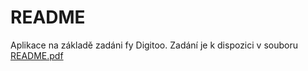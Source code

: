 # README

Aplikace na základě zadáni fy Digitoo. Zadání je k dispozici v souboru [README.pdf](README.pdf)
